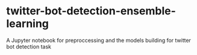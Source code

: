 # twitter-bot-detection-ensemble-learning
A Jupyter notebook for preproccessing and the models building for twitter bot detection task
